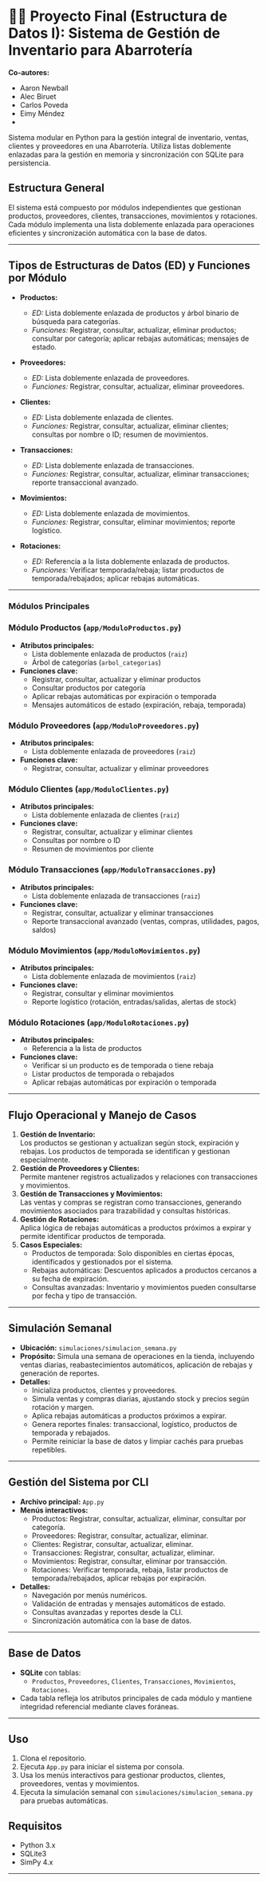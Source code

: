 # 🍎🥬 Proyecto Final (Estructura de Datos I): Sistema de Gestión de Inventario para Abarrotería

**Co-autores:**

- Aaron Newball  
- Alec Biruet
- Carlos Poveda
- Eimy Méndez
- 

Sistema modular en Python para la gestión integral de inventario, ventas, clientes y proveedores en una Abarrotería. Utiliza listas doblemente enlazadas para la gestión en memoria y sincronización con SQLite para persistencia.

## Estructura General

El sistema está compuesto por módulos independientes que gestionan productos, proveedores, clientes, transacciones, movimientos y rotaciones. Cada módulo implementa una lista doblemente enlazada para operaciones eficientes y sincronización automática con la base de datos.

---

## Tipos de Estructuras de Datos (ED) y Funciones por Módulo

- **Productos:**  
  - *ED:* Lista doblemente enlazada de productos y árbol binario de búsqueda para categorías.
  - *Funciones:* Registrar, consultar, actualizar, eliminar productos; consultar por categoría; aplicar rebajas automáticas; mensajes de estado.

- **Proveedores:**  
  - *ED:* Lista doblemente enlazada de proveedores.
  - *Funciones:* Registrar, consultar, actualizar, eliminar proveedores.

- **Clientes:**  
  - *ED:* Lista doblemente enlazada de clientes.
  - *Funciones:* Registrar, consultar, actualizar, eliminar clientes; consultas por nombre o ID; resumen de movimientos.

- **Transacciones:**  
  - *ED:* Lista doblemente enlazada de transacciones.
  - *Funciones:* Registrar, consultar, actualizar, eliminar transacciones; reporte transaccional avanzado.

- **Movimientos:**  
  - *ED:* Lista doblemente enlazada de movimientos.
  - *Funciones:* Registrar, consultar, eliminar movimientos; reporte logístico.

- **Rotaciones:**  
  - *ED:* Referencia a la lista doblemente enlazada de productos.
  - *Funciones:* Verificar temporada/rebaja; listar productos de temporada/rebajados; aplicar rebajas automáticas.

---

### Módulos Principales

### Módulo Productos (`app/ModuloProductos.py`)

- **Atributos principales:**  
  - Lista doblemente enlazada de productos (`raiz`)
  - Árbol de categorías (`arbol_categorias`)
- **Funciones clave:**  
  - Registrar, consultar, actualizar y eliminar productos
  - Consultar productos por categoría
  - Aplicar rebajas automáticas por expiración o temporada
  - Mensajes automáticos de estado (expiración, rebaja, temporada)

### Módulo Proveedores (`app/ModuloProveedores.py`)

- **Atributos principales:**  
  - Lista doblemente enlazada de proveedores (`raiz`)
- **Funciones clave:**  
  - Registrar, consultar, actualizar y eliminar proveedores

### Módulo Clientes (`app/ModuloClientes.py`)

- **Atributos principales:**  
  - Lista doblemente enlazada de clientes (`raiz`)
- **Funciones clave:**  
  - Registrar, consultar, actualizar y eliminar clientes
  - Consultas por nombre o ID
  - Resumen de movimientos por cliente

### Módulo Transacciones (`app/ModuloTransacciones.py`)

- **Atributos principales:**  
  - Lista doblemente enlazada de transacciones (`raiz`)
- **Funciones clave:**  
  - Registrar, consultar, actualizar y eliminar transacciones
  - Reporte transaccional avanzado (ventas, compras, utilidades, pagos, saldos)

### Módulo Movimientos (`app/ModuloMovimientos.py`)

- **Atributos principales:**  
  - Lista doblemente enlazada de movimientos (`raiz`)
- **Funciones clave:**  
  - Registrar, consultar y eliminar movimientos
  - Reporte logístico (rotación, entradas/salidas, alertas de stock)

### Módulo Rotaciones (`app/ModuloRotaciones.py`)

- **Atributos principales:**  
  - Referencia a la lista de productos
- **Funciones clave:**  
  - Verificar si un producto es de temporada o tiene rebaja
  - Listar productos de temporada o rebajados
  - Aplicar rebajas automáticas por expiración o temporada

---

## Flujo Operacional y Manejo de Casos

1. **Gestión de Inventario:**  
   Los productos se gestionan y actualizan según stock, expiración y rebajas. Los productos de temporada se identifican y gestionan especialmente.
2. **Gestión de Proveedores y Clientes:**  
   Permite mantener registros actualizados y relaciones con transacciones y movimientos.
3. **Gestión de Transacciones y Movimientos:**  
   Las ventas y compras se registran como transacciones, generando movimientos asociados para trazabilidad y consultas históricas.
4. **Gestión de Rotaciones:**  
   Aplica lógica de rebajas automáticas a productos próximos a expirar y permite identificar productos de temporada.
5. **Casos Especiales:**
   - Productos de temporada: Solo disponibles en ciertas épocas, identificados y gestionados por el sistema.
   - Rebajas automáticas: Descuentos aplicados a productos cercanos a su fecha de expiración.
   - Consultas avanzadas: Inventario y movimientos pueden consultarse por fecha y tipo de transacción.

---

## Simulación Semanal

- **Ubicación:** `simulaciones/simulacion_semana.py`
- **Propósito:** Simula una semana de operaciones en la tienda, incluyendo ventas diarias, reabastecimientos automáticos, aplicación de rebajas y generación de reportes.
- **Detalles:**
  - Inicializa productos, clientes y proveedores.
  - Simula ventas y compras diarias, ajustando stock y precios según rotación y margen.
  - Aplica rebajas automáticas a productos próximos a expirar.
  - Genera reportes finales: transaccional, logístico, productos de temporada y rebajados.
  - Permite reiniciar la base de datos y limpiar cachés para pruebas repetibles.

---

## Gestión del Sistema por CLI

- **Archivo principal:** `App.py`
- **Menús interactivos:**  
  - Productos: Registrar, consultar, actualizar, eliminar, consultar por categoría.
  - Proveedores: Registrar, consultar, actualizar, eliminar.
  - Clientes: Registrar, consultar, actualizar, eliminar.
  - Transacciones: Registrar, consultar, actualizar, eliminar.
  - Movimientos: Registrar, consultar, eliminar por transacción.
  - Rotaciones: Verificar temporada, rebaja, listar productos de temporada/rebajados, aplicar rebajas por expiración.
- **Detalles:**
  - Navegación por menús numéricos.
  - Validación de entradas y mensajes automáticos de estado.
  - Consultas avanzadas y reportes desde la CLI.
  - Sincronización automática con la base de datos.

---

## Base de Datos

- **SQLite** con tablas:
  - `Productos`, `Proveedores`, `Clientes`, `Transacciones`, `Movimientos`, `Rotaciones`.
- Cada tabla refleja los atributos principales de cada módulo y mantiene integridad referencial mediante claves foráneas.

---

## Uso

1. Clona el repositorio.
2. Ejecuta `App.py` para iniciar el sistema por consola.
3. Usa los menús interactivos para gestionar productos, clientes, proveedores, ventas y movimientos.
4. Ejecuta la simulación semanal con `simulaciones/simulacion_semana.py` para pruebas automáticas.

## Requisitos

- Python 3.x
- SQLite3
- SimPy 4.x

---
